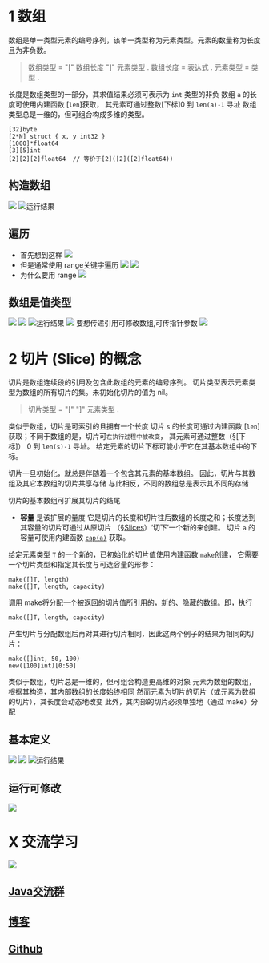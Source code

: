 # 1 数组
数组是单一类型元素的编号序列，该单一类型称为元素类型。元素的数量称为长度且为非负数。

>数组类型 = "[" 数组长度 "]" 元素类型 .
数组长度 = 表达式 .
元素类型 = 类型 .

长度是数组类型的一部分，其求值结果必须可表示为 `int` 类型的非负
数组 `a` 的长度可使用内建函数 [`len`]获取， 其元素可通过整数[下标]0 到 `len(a)-1` 寻址
 数组类型总是一维的，但可组合构成多维的类型。
```
[32]byte
[2*N] struct { x, y int32 }
[1000]*float64
[3][5]int
[2][2][2]float64  // 等价于[2]([2]([2]float64))
```
## 构造数组
![](https://upload-images.jianshu.io/upload_images/4685968-21b6511cb0771db4.png?imageMogr2/auto-orient/strip%7CimageView2/2/w/1240)
![运行结果](https://upload-images.jianshu.io/upload_images/4685968-c93e33633eec5e22.png?imageMogr2/auto-orient/strip%7CimageView2/2/w/1240)
## 遍历
- 首先想到这样
![](https://upload-images.jianshu.io/upload_images/4685968-c59b16f93675b8a1.png?imageMogr2/auto-orient/strip%7CimageView2/2/w/1240)
- 但是通常使用 range关键字遍历
![](https://upload-images.jianshu.io/upload_images/4685968-30c512bd06035fb5.png?imageMogr2/auto-orient/strip%7CimageView2/2/w/1240)
![](https://upload-images.jianshu.io/upload_images/4685968-621aaf1e5fa8cdb3.png?imageMogr2/auto-orient/strip%7CimageView2/2/w/1240)
- 为什么要用 range
![](https://upload-images.jianshu.io/upload_images/4685968-8eae12986ac725c9.png?imageMogr2/auto-orient/strip%7CimageView2/2/w/1240)
## 数组是值类型
![](https://upload-images.jianshu.io/upload_images/4685968-2befddde7ce6ce8c.png?imageMogr2/auto-orient/strip%7CimageView2/2/w/1240)
![](https://upload-images.jianshu.io/upload_images/4685968-f8b18c079a3e1e52.png?imageMogr2/auto-orient/strip%7CimageView2/2/w/1240)
![运行结果](https://upload-images.jianshu.io/upload_images/4685968-a2a3ac6f37c0b7b4.png?imageMogr2/auto-orient/strip%7CimageView2/2/w/1240)
![](https://upload-images.jianshu.io/upload_images/4685968-f137f07f12479533.png?imageMogr2/auto-orient/strip%7CimageView2/2/w/1240)
要想传递引用可修改数组,可传指针参数
![](https://upload-images.jianshu.io/upload_images/4685968-3130ca70a71a94d7.png?imageMogr2/auto-orient/strip%7CimageView2/2/w/1240)
# 2 切片 (Slice) 的概念
切片是数组连续段的引用及包含此数组的元素的编号序列。 切片类型表示元素类型为数组的所有切片的集。未初始化切片的值为 nil。

>切片类型 = "[" "]" 元素类型 .

类似于数组，切片是可索引的且拥有一个长度
切片 `s` 的长度可通过内建函数 [`len`]获取；不同于数组的是，切片可`在执行过程中被改变`， 其元素可通过整数（§[下标]） 0 到 `len(s)-1` 寻址。 给定元素的切片下标可能小于它在其基本数组中的下标。

切片一旦初始化，就总是伴随着一个包含其元素的基本数组。
因此，切片与其数组及其它本数组的切片共享存储
 与此相反，不同的数组总是表示其不同的存储

切片的基本数组可扩展其切片的结尾
- **容量** 是该扩展的量度
它是切片的长度和切片往后数组的长度之和；长度达到其容量的切片可通过从原切片 （§[Slices](http://docscn.studygolang.com/ref/spec.old#Slices)）‘切下’一个新的来创建。 切片 `a` 的容量可使用内建函数 [`cap(a)`](http://docscn.studygolang.com/ref/spec.old#%E9%95%BF%E5%BA%A6%E4%B8%8E%E5%AE%B9%E9%87%8F) 获取。

给定元素类型 `T` 的一个新的，已初始化的切片值使用内建函数 [`make`](http://docscn.studygolang.com/ref/spec.old#%E5%88%9B%E5%BB%BA%E5%88%87%E7%89%87%E3%80%81%E6%98%A0%E5%B0%84%E4%B8%8E%E4%BF%A1%E9%81%93)创建， 它需要一个切片类型和指定其长度与可选容量的形参：
```
make([]T, length)
make([]T, length, capacity)
```
调用 make将分配一个被返回的切片值所引用的，新的、隐藏的数组。即，执行
```
make([]T, length, capacity)
```
产生切片与分配数组后再对其进行切片相同，因此这两个例子的结果为相同的切片：
```
make([]int, 50, 100)
new([100]int)[0:50]
```
类似于数组，切片总是一维的，但可组合构造更高维的对象
元素为数组的数组，根据其构造，其内部数组的长度始终相同
然而元素为切片的切片（或元素为数组的切片），其长度会动态地改变
此外，其内部的切片必须单独地（通过 make）分配


## 基本定义
![](https://upload-images.jianshu.io/upload_images/4685968-ead1ce9561545a4a.png?imageMogr2/auto-orient/strip%7CimageView2/2/w/1240)
![](https://upload-images.jianshu.io/upload_images/4685968-e41c5f608c014cc9.png?imageMogr2/auto-orient/strip%7CimageView2/2/w/1240)
![运行结果](https://upload-images.jianshu.io/upload_images/4685968-12c9801aca625402.png?imageMogr2/auto-orient/strip%7CimageView2/2/w/1240)
## 运行可修改
![](https://upload-images.jianshu.io/upload_images/4685968-2c896e39b6aea368.png?imageMogr2/auto-orient/strip%7CimageView2/2/w/1240)

# X 交流学习
![](https://upload-images.jianshu.io/upload_images/16782311-8d7acde57fdce062.png?imageMogr2/auto-orient/strip%7CimageView2/2/w/1240)

## [Java交流群](https://jq.qq.com/?_wv=1027&k=5UB4P1T)


## [博客](http://www.shishusheng.com)



## [Github](https://github.com/Wasabi1234)

